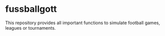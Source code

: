 # fussballgott
This repository provides all important functions to simulate football games, leagues or tournaments.

